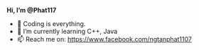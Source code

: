   ****Hi, I’m @Phat117****
- 👀 Coding is everything.
- 🌱 I’m currently learning C++, Java
- 📫 Reach me on: https://www.facebook.com/ngtanphat1107

<!---
Phat117/Phat117 is a ✨ special ✨ repository because its `README.md` (this file) appears on your GitHub profile.
You can click the Preview link to take a look at your changes.
--->
